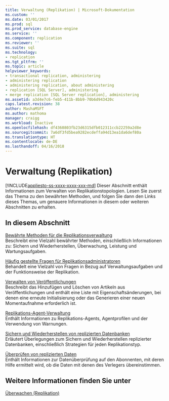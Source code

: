 ```yaml
---
title: Verwaltung (Replikation) | Microsoft-Dokumentation
ms.custom: ''
ms.date: 03/01/2017
ms.prod: sql
ms.prod_service: database-engine
ms.service: ''
ms.component: replication
ms.reviewer: ''
ms.suite: sql
ms.technology:
- replication
ms.tgt_pltfrm: ''
ms.topic: article
helpviewer_keywords:
- transactional replication, administering
- administering replication
- administering replication, about administering
- replication [SQL Server], administering
- merge replication [SQL Server replication], administering
ms.assetid: a3d4e7c6-feb5-411b-8bb9-70b6d943420c
caps.latest.revision: 38
author: MashaMSFT
ms.author: mathoma
manager: craigg
ms.workload: Inactive
ms.openlocfilehash: df4360803fb23d6315dfb012311ccb22259a2d8e
ms.sourcegitcommit: 7a6df3fd5bea9282ecdeffa94d13ea1da6def80a
ms.translationtype: HT
ms.contentlocale: de-DE
ms.lasthandoff: 04/16/2018
---
```

# <a name="administration-replication"></a>Verwaltung (Replikation)
[!INCLUDE[appliesto-ss-xxxx-xxxx-xxx-md](../../../includes/appliesto-ss-xxxx-xxxx-xxx-md.md)]
  Dieser Abschnitt enthält Informationen zum Verwalten von Replikationstopologien. Lesen Sie zuerst das Thema zu den bewährten Methoden, und folgen Sie dann den Links dieses Themas, um genauere Informationen in diesem oder weiteren Abschnitten zu erhalten.  
  
## <a name="in-this-section"></a>In diesem Abschnitt  
 [Bewährte Methoden für die Replikationsverwaltung](../../../relational-databases/replication/administration/best-practices-for-replication-administration.md)  
 Beschreibt eine Vielzahl bewährter Methoden, einschließlich Informationen zu: Sichern und Wiederherstellen, Überwachung, Leistung und Wartungsaufgaben.  
  
 [Häufig gestellte Fragen für Replikationsadministratoren](../../../relational-databases/replication/administration/frequently-asked-questions-for-replication-administrators.md)  
 Behandelt eine Vielzahl von Fragen in Bezug auf Verwaltungsaufgaben und der Funktionsweise der Replikation.  
  
 [Verwalten von Veröffentlichungen](../../../relational-databases/replication/publish/maintain-publications.md)  
 Beschreibt das Hinzufügen und Löschen von Artikeln aus Veröffentlichungen und enthält eine Liste mit Eigenschaftsänderungen, bei denen eine erneute Initialisierung oder das Generieren einer neuen Momentaufnahme erforderlich ist.  
  
 [Replikations-Agent-Verwaltung](../../../relational-databases/replication/agents/replication-agent-administration.md)  
 Enthält Informationen zu Replikations-Agents, Agentprofilen und der Verwendung von Warnungen.  
  
 [Sichern und Wiederherstellen von replizierten Datenbanken](../../../relational-databases/replication/administration/back-up-and-restore-replicated-databases.md)  
 Erläutert Überlegungen zum Sichern und Wiederherstellen replizierter Datenbanken, einschließlich Strategien für jeden Replikationstyp.  
  
 [Überprüfen von replizierten Daten](../../../relational-databases/replication/validate-replicated-data.md)  
 Enthält Informationen zur Datenüberprüfung auf den Abonnenten, mit deren Hilfe ermittelt wird, ob die Daten mit denen des Verlegers übereinstimmen.  
  
## <a name="see-also"></a>Weitere Informationen finden Sie unter  
 [Überwachen &#40;Replikation&#41;](../../../relational-databases/replication/monitor/monitoring-replication.md)  
  
  
